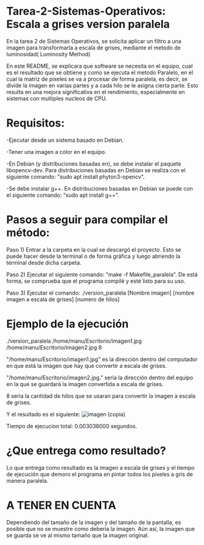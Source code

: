 # Tarea-2-Sistemas-Operativos: Escala a grises version paralela
En la tarea 2 de Sistemas Operativos, se solicita aplicar un filtro a una imagen para transformarla a escala de grises, mediante el metodo de luminosidad( Luminosity Method)

En este README, se explicara que software se necesita en el equipo, cual es el resultado que se obtiene y como se ejecuta el metodo Paralelo, en el cual la matriz de pixeles se va a procesar de forma paralela, es decir, se divide la imagen en varias partes y a cada hilo se le asigna cierta parte. Esto resulta en una mejora significativa en el rendimiento, especialmente en sistemas con multiples nucleos de CPU.
# Requisitos:
-Ejecutar desde un sistema basado en Debian.

-Tener una imagen a color en el equipo.

-En Debian (y distribuciones basadas en), se debe instalar el paquete libopencv-dev. Para distribuciones basadas en Debian se realiza con el siguiente comando: "sudo apt install phyton3-opencv".

-Se debe instalar g++. En distribuciones basadas en Debian se puede con el siguiente comando: "sudo apt install g++".

# Pasos a seguir para compilar el método:
Paso 1) Entrar a la carpeta en la cual se descargó el proyecto. Esto se puede hacer desde la terminal o de forma gráfica y luego abriendo la terminal desde dicha carpeta.

Paso 2) Ejecutar el siguiente comando: "make -f Makefile_paralela". De está forma, se comprueba que el programa compilé y esté listo para su uso.

Paso 3) Ejecutar el comando: ./version_paralela [Nombre imagen] [nombre imagen a escala de grises] [numero de hilos]

# Ejemplo de la ejecución
./version_paralela /home/manu/Escritorio/imagen1.jpg /home/manu/Escritorio/imagen2.jpg 8

"/home/manu/Escritorio/imagen1.jpg" es la dirección dentro del computador en que está la imagen que hay que convertir a escala de grises.

"/home/manu/Escritorio/imagen2.jpg." sería la dirección dentro del equipo en la que se guardará la imagen convertida a escala de grises.

8 seria la cantidad de hilos que se usaran para convertir la imagen a escala de grises.

Y el resultado es el siguiente:
![imagen (copia)](https://github.com/manu22sg/Tarea-2-Sistemas-Operativos/assets/135477227/680d15d9-df15-4da4-abed-ec6e76d79c9a)

Tiempo de ejecucion total: 0.003038000 segundos.



# ¿Que entrega como resultado?
Lo que entrega como resultado es la imagen a escala de grises y el tiempo de ejecución que demoro el programa en pintar todos los pixeles a gris de manera paralela.
# A TENER EN CUENTA
Dependiendo del tamaño de la imagen y del tamaño de la pantalla, es posible que no se muestre como deberia la imagen. Aún así, la imagen que se guarda se ve al mismo tamaño que la imagen original.
